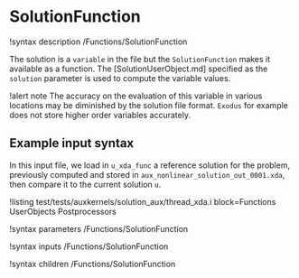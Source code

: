 # SolutionFunction

!syntax description /Functions/SolutionFunction

The solution is a `variable` in the file but the `SolutionFunction` makes it available
as a function. The [SolutionUserObject.md] specified as the `solution` parameter is used
to compute the variable values.

!alert note
The accuracy on the evaluation of this variable in various locations may be diminished
by the solution file format. `Exodus` for example does not store higher order variables
accurately.

## Example input syntax

In this input file, we load in `u_xda_func` a reference solution for the problem, previously
computed and stored in `aux_nonlinear_solution_out_0001.xda`, then compare it to the current solution `u`.

!listing test/tests/auxkernels/solution_aux/thread_xda.i block=Functions UserObjects Postprocessors

!syntax parameters /Functions/SolutionFunction

!syntax inputs /Functions/SolutionFunction

!syntax children /Functions/SolutionFunction
